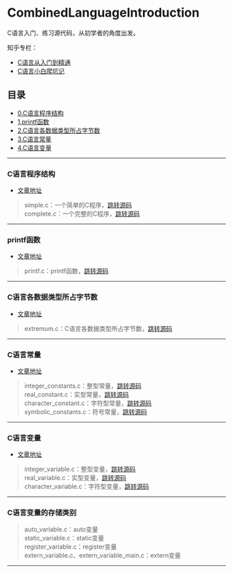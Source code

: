 # CombinedLanguageIntroduction

C语言入门、练习源代码，从初学者的角度出发。

知乎专栏：
* [C语言从入门到精通](https://zhuanlan.zhihu.com/Hyacinth-fjk-C)
* [C语言小白爬坑记](https://zhuanlan.zhihu.com/c_1178612789210570752)


## 目录
* [0.C语言程序结构](#C语言程序结构)
* [1.printf函数](#printf函数)
* [2.C语言各数据类型所占字节数](#C语言各数据类型所占字节数)
* [3.C语言常量](#C语言常量)
* [4.C语言变量](#C语言变量)

---

### C语言程序结构
* [文章地址](https://zhuanlan.zhihu.com/p/76305872)
> simple.c：一个简单的C程序，[跳转源码](https://github.com/Hyacinth-fjk/CombinedLanguageIntroduction/blob/master/0.C%E8%AF%AD%E8%A8%80%E7%A8%8B%E5%BA%8F%E7%BB%93%E6%9E%84/simple.c)  
> complete.c：一个完整的C程序，[跳转源码](https://github.com/Hyacinth-fjk/CombinedLanguageIntroduction/blob/master/0.C%E8%AF%AD%E8%A8%80%E7%A8%8B%E5%BA%8F%E7%BB%93%E6%9E%84/complete.c)

---

### printf函数
* [文章地址](https://zhuanlan.zhihu.com/p/95510086)
> printf.c：printf函数，[跳转源码](https://github.com/Hyacinth-fjk/CombinedLanguageIntroduction/blob/master/1.printf%E5%87%BD%E6%95%B0/printf.c)

---

### C语言各数据类型所占字节数
* [文章地址](https://zhuanlan.zhihu.com/p/98674721)
> extremum.c：C语言各数据类型所占字节数，[跳转源码](https://github.com/Hyacinth-fjk/CombinedLanguageIntroduction/blob/master/2.C%E8%AF%AD%E8%A8%80%E5%90%84%E6%95%B0%E6%8D%AE%E7%B1%BB%E5%9E%8B%E6%89%80%E5%8D%A0%E5%AD%97%E8%8A%82%E6%95%B0/extremum.c)

---

### C语言常量
* [文章地址](https://zhuanlan.zhihu.com/p/99170253)
> integer_constants.c：整型常量，[跳转源码](https://github.com/Hyacinth-fjk/CombinedLanguageIntroduction/blob/master/3.C%E8%AF%AD%E8%A8%80%E5%B8%B8%E9%87%8F/integer_constants.c)  
> real_constant.c：实型常量，[跳转源码](https://github.com/Hyacinth-fjk/CombinedLanguageIntroduction/blob/master/3.C%E8%AF%AD%E8%A8%80%E5%B8%B8%E9%87%8F/real_constant.c)  
> character_constant.c：字符型常量，[跳转源码](https://github.com/Hyacinth-fjk/CombinedLanguageIntroduction/blob/master/3.C%E8%AF%AD%E8%A8%80%E5%B8%B8%E9%87%8F/character_constant.c)  
> symbolic_constants.c：符号常量，[跳转源码](https://github.com/Hyacinth-fjk/CombinedLanguageIntroduction/blob/master/3.C%E8%AF%AD%E8%A8%80%E5%B8%B8%E9%87%8F/symbolic_constants.c)

---

### C语言变量
* [文章地址](https://zhuanlan.zhihu.com/p/99493917)
> integer_variable.c：整型变量，[跳转源码](https://github.com/Hyacinth-fjk/CombinedLanguageIntroduction/blob/master/4.C%E8%AF%AD%E8%A8%80%E5%8F%98%E9%87%8F/integer_variables.c)  
> real_variable.c：实型变量，[跳转源码](https://github.com/Hyacinth-fjk/CombinedLanguageIntroduction/blob/master/4.C%E8%AF%AD%E8%A8%80%E5%8F%98%E9%87%8F/real_variable.c)  
> character_variable.c：字符型变量，[跳转源码](https://github.com/Hyacinth-fjk/CombinedLanguageIntroduction/blob/master/4.C%E8%AF%AD%E8%A8%80%E5%8F%98%E9%87%8F/character_variable.c)

---

### C语言变量的存储类别

> auto_variable.c：auto变量  
> static_variable.c：static变量  
> register_variable.c：register变量  
> extern_variable.c、extern_variable_main.c：extern变量

---
